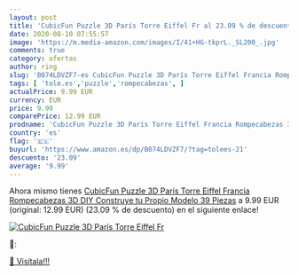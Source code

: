 ```yaml
---
layout: post
title: 'CubicFun Puzzle 3D París Torre Eiffel Fr al 23.09 % de descuento'
date: 2020-08-10 07:55:57
image: 'https://m.media-amazon.com/images/I/41+HG-tkprL._SL200_.jpg'
comments: true
category: ofertas
author: ring
slug: 'B074LDVZF7-es CubicFun Puzzle 3D París Torre Eiffel Francia Rompecabezas...'
tags: [ 'tole.es','puzzle','rompecabezas', ]
actualPrice: 9.99 EUR
currency: EUR
price: 9.99
comparePrice: 12.99 EUR
prodname: 'CubicFun Puzzle 3D París Torre Eiffel Francia Rompecabezas 3D DIY Construye tu Propio Modelo  39 Piezas'
country: 'es'
flag: '🇪🇸'
buyurl: 'https://www.amazon.es/dp/B074LDVZF7/?tag=tolees-21'
descuento: '23.09'
average: '9.99'
---
```


Ahora mismo tienes [CubicFun Puzzle 3D París Torre Eiffel Francia Rompecabezas 3D DIY Construye tu Propio Modelo  39 Piezas](https://www.amazon.es/dp/B074LDVZF7/?tag=tolees-21) a 9.99 EUR (original: 12.99 EUR) (23.09 %  de descuento) en el siguiente enlace!

[![CubicFun Puzzle 3D París Torre Eiffel Fr](https://m.media-amazon.com/images/I/41+HG-tkprL._SL200_.jpg)](https://www.amazon.es/dp/B074LDVZF7/?tag=tolees-21)

🔎:


[🛒 Visítala!!!](https://www.amazon.es/dp/B074LDVZF7/?tag=tolees-21)
